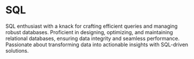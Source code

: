 # SQL
SQL enthusiast with a knack for crafting efficient queries and managing robust databases. Proficient in designing, optimizing, and maintaining relational databases, ensuring data integrity and seamless performance. Passionate about transforming data into actionable insights with SQL-driven solutions.
